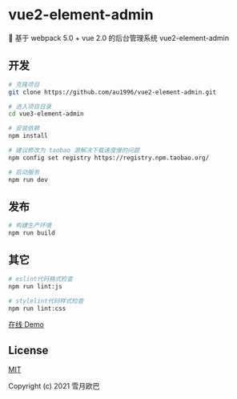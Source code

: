# vue2-element-admin

🎉 基于 webpack 5.0 + vue 2.0 的后台管理系统 vue2-element-admin

## 开发

```bash
# 克隆项目
git clone https://github.com/au1996/vue2-element-admin.git

# 进入项目目录
cd vue3-element-admin

# 安装依赖
npm install

# 建议修改为 taobao 源解决下载速度慢的问题
npm config set registry https://registry.npm.taobao.org/

# 启动服务
npm run dev
```

## 发布

```bash
# 构建生产环境
npm run build
```

## 其它

```bash
# eslint代码格式检查
npm run lint:js

# stylelint代码样式检查
npm run lint:css
```

[在线 Demo](https://au1996.github.io/vue2-element-admin/)

## License

[MIT](https://github.com/au1996/vue2-element-admin/blob/master/LICENSE)

Copyright (c) 2021 雪月欧巴
